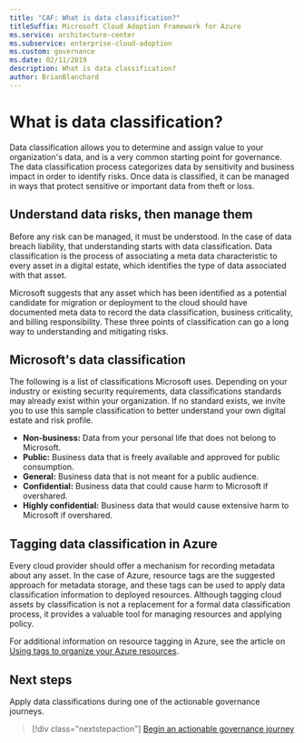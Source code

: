 ```yaml
---
title: "CAF: What is data classification?"
titleSuffix: Microsoft Cloud Adoption Framework for Azure
ms.service: architecture-center
ms.subservice: enterprise-cloud-adoption
ms.custom: governance
ms.date: 02/11/2019
description: What is data classification?
author: BrianBlanchard
---
```


<!-- markdownlint-disable MD026 -->

# What is data classification?

Data classification allows you to determine and assign value to your organization's data, and is a very common starting point for governance. The data classification process categorizes data by sensitivity and business impact in order to identify risks. Once data is classified, it can be managed in ways that protect sensitive or important data from theft or loss.

## Understand data risks, then manage them

Before any risk can be managed, it must be understood. In the case of data breach liability, that understanding starts with data classification. Data classification is the process of associating a meta data characteristic to every asset in a digital estate, which identifies the type of data associated with that asset.

Microsoft suggests that any asset which has been identified as a potential candidate for migration or deployment to the cloud should have documented meta data to record the data classification, business criticality, and billing responsibility. These three points of classification can go a long way to understanding and mitigating risks.

## Microsoft's data classification

The following is a list of classifications Microsoft uses. Depending on your industry or existing security requirements, data classifications standards may already exist within your organization. If no standard exists, we invite you to use this sample classification to better understand your own digital estate and risk profile.

- **Non-business:** Data from your personal life that does not belong to Microsoft.
- **Public:** Business data that is freely available and approved for public consumption.
- **General:** Business data that is not meant for a public audience.
- **Confidential:** Business data that could cause harm to Microsoft if overshared.
- **Highly confidential:** Business data that would cause extensive harm to Microsoft if overshared.

## Tagging data classification in Azure

Every cloud provider should offer a mechanism for recording metadata about any asset. In the case of Azure, resource tags are the suggested approach for metadata storage, and these tags can be used to apply data classification information to deployed resources. Although tagging cloud assets by classification is not a replacement for a formal data classification process, it provides a valuable tool for managing resources and applying policy.

For additional information on resource tagging in Azure, see the article on [Using tags to organize your Azure resources](/azure/azure-resource-manager/resource-group-using-tags).

## Next steps

Apply data classifications during one of the actionable governance journeys.

> [!div class="nextstepaction"]
> [Begin an actionable governance journey](../journeys/index.md)
